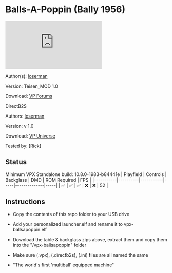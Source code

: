 # Balls-A-Poppin (Bally 1956)
![Table Preview](https://www.vpforums.org/index.php?app=downloads&module=display&section=screenshot&record=68278&id=14097&full=1)

Author(s): [loserman](https://www.vpforums.org/index.php?showuser=41250)
  
Version:  Teisen_MOD 1.0

Download:  [VP Forums](https://www.vpforums.org/index.php?app=downloads&showfile=17920)

DirectB2S

Authors: [loserman](https://www.vpforums.org/index.php?showuser=41250)

Version: v 1.0

Download: [VP Universe](https://www.vpforums.org/index.php?app=downloads&showfile=14097)

Tested by:
[Rick]

## Status 

Minimum VPX Standalone build: 10.8.0-1983-b84441e
| Playfield | Controls | Backglass | DMD | ROM Required | FPS | 
|-----------|----------|-----------|-----|--------------|-----|
| :white_check_mark: | :white_check_mark: | :white_check_mark: | :x: | :x: | 52 |

## Instructions

- Copy the contents of this repo folder to your USB drive
- Add your personalized launcher.elf and rename it to vpx-ballsapoppin.elf
- Download the table & backglass zips above, extract them and copy them into the "/vpx-ballsapoppin" folder
- Make sure (.vpx), (.directb2s), (.ini) files are all named the same

- "The world's first 'multiball' equipped machine"
